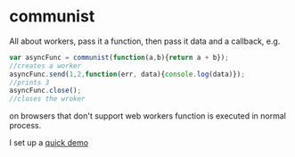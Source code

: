 communist
=========

All about workers, pass it a function, then pass it data and a callback, e.g.

```javascript
var asyncFunc = communist(function(a,b){return a + b});
//creates a worker
asyncFunc.send(1,2,function(err, data){console.log(data)});
//prints 3
asyncFunc.close();
//closes the wroker
```

on browsers that don't support web workers function is executed in normal process. 

I set up a [quick demo](http://calvinmetcalf.github.com/communist/)

